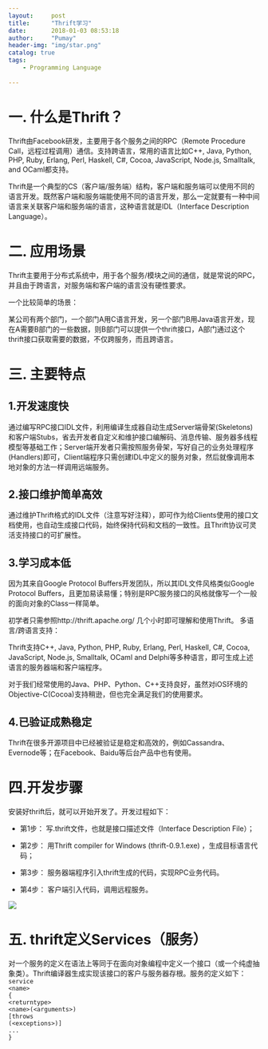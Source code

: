 ```yaml
---
layout:     post
title:      "Thrift学习"
date:       2018-01-03 08:53:18
author:     "Pumay"
header-img: "img/star.png"
catalog: true
tags:
    - Programming Language
    
---
```



# 一. 什么是Thrift？

Thrift由Facebook研发，主要用于各个服务之间的RPC（Remote Procedure Call，远程过程调用）通信。支持跨语言，常用的语言比如C++, Java, Python, PHP, Ruby, Erlang, Perl, Haskell, C#, Cocoa, JavaScript, Node.js, Smalltalk, and OCaml都支持。


Thrift是一个典型的CS（客户端/服务端）结构，客户端和服务端可以使用不同的语言开发。既然客户端和服务端能使用不同的语言开发，那么一定就要有一种中间语言来关联客户端和服务端的语言，这种语言就是IDL（Interface Description Language）。

# 二. 应用场景

Thrift主要用于分布式系统中，用于各个服务/模块之间的通信，就是常说的RPC，并且由于跨语言，对服务端和客户端的语言没有硬性要求。

一个比较简单的场景：

某公司有两个部门，一个部门A用C语言开发，另一个部门B用Java语言开发，现在A需要B部门的一些数据，则B部门可以提供一个thrift接口，A部门通过这个thrift接口获取需要的数据，不仅跨服务，而且跨语言。

# 三. 主要特点

## 1.开发速度快

通过编写RPC接口IDL文件，利用编译生成器自动生成Server端骨架(Skeletons)和客户端Stubs，省去开发者自定义和维护接口编解码、消息传输、服务器多线程模型等基础工作；Server端开发者只需按照服务骨架，写好自己的业务处理程序(Handlers)即可，Client端程序只需创建IDL中定义的服务对象，然后就像调用本地对象的方法一样调用远端服务。

## 2.接口维护简单高效

通过维护Thrift格式的IDL文件（注意写好注释），即可作为给Clients使用的接口文档使用，也自动生成接口代码，始终保持代码和文档的一致性。且Thrift协议可灵活支持接口的可扩展性。

## 3.学习成本低

因为其来自Google Protocol Buffers开发团队，所以其IDL文件风格类似Google Protocol Buffers，且更加易读易懂；特别是RPC服务接口的风格就像写一个一般的面向对象的Class一样简单。

初学者只需参照http://thrift.apache.org/ 几个小时即可理解和使用Thrift。
多语言/跨语言支持：

Thrift支持C++, Java, Python, PHP, Ruby, Erlang, Perl, Haskell, C#, Cocoa, JavaScript, Node.js, Smalltalk, OCaml and Delphi等多种语言，即可生成上述语言的服务器端和客户端程序。

对于我们经常使用的Java、PHP、Python、C++支持良好，虽然对iOS环境的Objective-C(Cocoa)支持稍逊，但也完全满足我们的使用要求。

## 4.已验证成熟稳定

Thrift在很多开源项目中已经被验证是稳定和高效的，例如Cassandra、Evernode等；在Facebook、Baidu等后台产品中也有使用。


# 四.开发步骤

安装好thrift后，就可以开始开发了。开发过程如下：

- 第1步： 写.thrift文件，也就是接口描述文件（Interface Description File）；

- 第2步： 用Thrift compiler for Windows (thrift-0.9.1.exe) ，生成目标语言代码；

- 第3步： 服务器端程序引入thrift生成的代码，实现RPC业务代码。

- 第4步： 客户端引入代码，调用远程服务。


![](http://img.blog.csdn.net/20140815234756473?watermark/2/text/aHR0cDovL2Jsb2cuY3Nkbi5uZXQvY29sb3Vyb28=/font/5a6L5L2T/fontsize/400/fill/I0JBQkFCMA==/dissolve/70/gravity/Center)

# 五. thrift定义Services（服务）

对一个服务的定义在语法上等同于在面向对象编程中定义一个接口（或一个纯虚抽象类）。Thrift编译器生成实现该接口的客户与服务器存根。服务的定义如下：
<code class="C++"><span class="line"><span class="n">service</span> <span class="o">&lt;</span><span class="n">name</span><span class="o">&gt;</span> <span class="p">{</span>
</span><span class="line"><span class="o">&lt;</span><span class="n">returntype</span><span class="o">&gt;</span> <span class="o">&lt;</span><span class="n">name</span><span class="o">&gt;</span><span class="p">(</span><span class="o">&lt;</span><span class="n">arguments</span><span class="o">&gt;</span><span class="p">)</span>
</span><span class="line"><span class="p">[</span><span class="k">throws</span> <span class="p">(</span><span class="o">&lt;</span><span class="n">exceptions</span><span class="o">&gt;</span><span class="p">)]</span>
</span><span class="line"><span class="p">...</span>
</span><span class="line"><span class="p">}</span>
</span></code>
